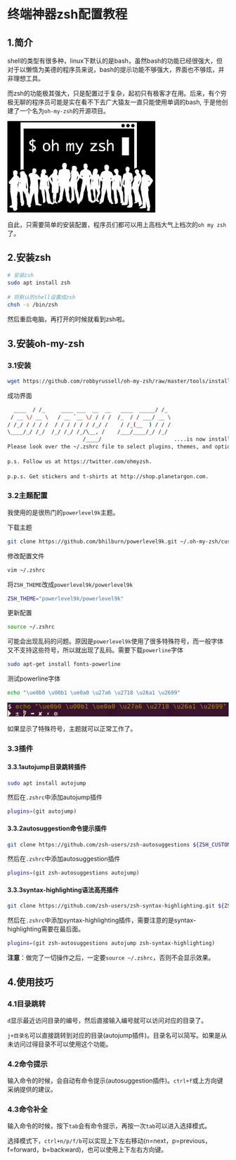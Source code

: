 # 终端神器zsh配置教程

## 1.简介

shell的类型有很多种，linux下默认的是bash，虽然bash的功能已经很强大，但对于以懒惰为美德的程序员来说，bash的提示功能不够强大，界面也不够炫，并非理想工具。

而zsh的功能极其强大，只是配置过于复杂，起初只有极客才在用。后来，有个穷极无聊的程序员可能是实在看不下去广大猿友一直只能使用单调的bash, 于是他创建了一个名为`oh-my-zsh`的开源项目。

![1.webp](终端神器zsh配置教程/1.webp)

自此，只需要简单的安装配置，程序员们都可以用上高档大气上档次的`oh my zsh`了。

## 2.安装zsh

```bash
# 安装zsh
sudo apt install zsh

# 将默认的shell设置成zsh
chsh -s /bin/zsh
```

然后重启电脑，再打开的时候就看到zsh啦。

## 3.安装oh-my-zsh

### 3.1安装

```bash
wget https://github.com/robbyrussell/oh-my-zsh/raw/master/tools/install.sh -O - | sh
```

成功界面

```bash
  ____  / /_     ____ ___  __  __   ____  _____/ /_
 / __ \/ __ \   / __ `__ \/ / / /  /_  / / ___/ __ \
/ /_/ / / / /  / / / / / / /_/ /    / /_(__  ) / / /
\____/_/ /_/  /_/ /_/ /_/\__, /    /___/____/_/ /_/
                        /____/                       ....is now installed!
Please look over the ~/.zshrc file to select plugins, themes, and options.

p.s. Follow us at https://twitter.com/ohmyzsh.

p.p.s. Get stickers and t-shirts at http://shop.planetargon.com.
```

### 3.2主题配置

我使用的是很热门的`powerlevel9k`主题。

下载主题

```bash
git clone https://github.com/bhilburn/powerlevel9k.git ~/.oh-my-zsh/custom/themes/powerlevel9k
```

修改配置文件

```bash
vim ~/.zshrc
```

将`ZSH_THEME`改成`powerlevel9k/powerlevel9k`

```bash
ZSH_THEME="powerlevel9k/powerlevel9k"
```

更新配置

```bash
source ~/.zshrc
```

可能会出现乱码的问题。原因是`powerlevel9k`使用了很多特殊符号，而一般字体又不支持这些符号，所以就出现了乱码。需要下载`powerline`字体

```bash
sudo apt-get install fonts-powerline
```

测试powerline字体

```bash
echo "\ue0b0 \u00b1 \ue0a0 \u27a6 \u2718 \u26a1 \u2699"
```

![2.png](终端神器zsh配置教程/2.png)

如果显示了特殊符号，主题就可以正常工作了。

### 3.3插件

#### 3.3.1autojump目录跳转插件

```bash
sudo apt install autojump
```

然后在`.zshrc`中添加autojump插件

```bash
plugins=(git autojump)
```

#### 3.3.2autosuggestion命令提示插件

```bash
git clone https://github.com/zsh-users/zsh-autosuggestions ${ZSH_CUSTOM:-~/.oh-my-zsh/custom}/plugins/zsh-autosuggestions
```

然后在`.zshrc`中添加autosuggestion插件

```bash
plugins=(git zsh-autosuggestions autojump)
```

#### 3.3.3syntax-highlighting语法高亮插件

```bash
git clone https://github.com/zsh-users/zsh-syntax-highlighting.git ${ZSH_CUSTOM:-~/.oh-my-zsh/custom}/plugins/zsh-syntax-highlighting
```

然后在`.zshrc`中添加syntax-highlighting插件，需要注意的是syntax-highlighting需要在最后面。

```bash
plugins=(git zsh-autosuggestions autojump zsh-syntax-highlighting)
```

**注意**：做完了一切操作之后，一定要`source ~/.zshrc`，否则不会显示效果。

## 4.使用技巧

### 4.1目录跳转

`d`显示最近访问目录的编号，然后直接输入编号就可以访问对应的目录了。

`j+目录名`可以直接跳转到对应的目录(autojump插件)。目录名可以简写。如果是从未访问过得目录不可以使用这个功能。

### 4.2命令提示

输入命令的时候，会自动有命令提示(autosuggestion插件)。`ctrl+f`或上方向键采纳提供的建议。

### 4.3命令补全

输入命令的时候，按下`tab`会有命令提示，再按一次`tab`可以进入选择模式。

选择模式下，`ctrl+n/p/f/b`可以实现上下左右移动(n=next，p=previous，f=forward，b=backward)，也可以使用上下左右方向键。
